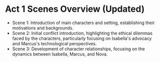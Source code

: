 # Act 1 Scenes Overview (Updated)
- Scene 1: Introduction of main characters and setting, establishing their motivations and backgrounds.
- Scene 2: Initial conflict introduction, highlighting the ethical dilemmas faced by the characters, particularly focusing on Isabella's advocacy and Marcus's technological perspectives.
- Scene 3: Development of character relationships, focusing on the dynamics between Isabella, Marcus, and Nova.
